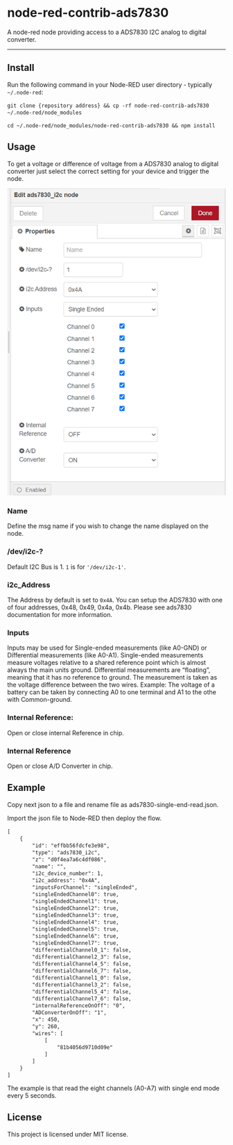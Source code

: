 node-red-contrib-ads7830
==================================

A node-red node providing access to a ADS7830 I2C analog to digital converter.

---

## Install

Run the following command in your Node-RED user directory - typically `~/.node-red`:

```
git clone {repository address} && cp -rf node-red-contrib-ads7830 ~/.node-red/node_modules
```

```
cd ~/.node-red/node_modules/node-red-contrib-ads7830 && npm install
```

## Usage

To get a voltage or difference of voltage from a ADS7830  analog to digital converter just select the correct setting for your device and trigger the node.

<img src="assets/image-20220309092410807.png" alt="image-20220309092410807" style="zoom:80%;" />


### Name

Define the msg name if you wish to change the name displayed on the node.

### /dev/i2c-?

Default I2C Bus is 1.  `1` is for `'/dev/i2c-1'`.

### i2c_Address

The Address by default is set to `0x4A`. You can setup the ADS7830 with one of four addresses, 0x48, 0x49, 0x4a, 0x4b. Please see ads7830 documentation for more information.

### Inputs

Inputs may be used for Single-ended measurements (like A0-GND) or Differential measurements (like A0-A1). Single-ended measurements measure voltages relative to a shared reference point which is almost always the main units ground. Differential measurements are “floating”, meaning that it has no reference to ground. The measurement is taken as the voltage difference between the two wires. Example: The voltage of a battery can be taken by connecting A0 to one terminal and A1 to the othe with Common-ground.

### Internal Reference:

Open or close internal Reference in chip.

### Internal Reference

Open or close A/D Converter in chip.



## Example

Copy next json to a file and rename file as ads7830-single-end-read.json.

Import the json file to Node-RED then deploy the flow.

```
[
    {
        "id": "effbb56fdcfe3e98",
        "type": "ads7830_i2c",
        "z": "d0f4ea7a6c4df086",
        "name": "",
        "i2c_device_number": 1,
        "i2c_address": "0x4A",
        "inputsForChannel": "singleEnded",
        "singleEndedChannel0": true,
        "singleEndedChannel1": true,
        "singleEndedChannel2": true,
        "singleEndedChannel3": true,
        "singleEndedChannel4": true,
        "singleEndedChannel5": true,
        "singleEndedChannel6": true,
        "singleEndedChannel7": true,
        "differentialChannel0_1": false,
        "differentialChannel2_3": false,
        "differentialChannel4_5": false,
        "differentialChannel6_7": false,
        "differentialChannel1_0": false,
        "differentialChannel3_2": false,
        "differentialChannel5_4": false,
        "differentialChannel7_6": false,
        "internalReferenceOnOff": "0",
        "ADConverterOnOff": "1",
        "x": 450,
        "y": 260,
        "wires": [
            [
                "81b4056d9710d09e"
            ]
        ]
    }
]
```

The example is that read the eight channels (A0-A7) with single end mode every 5 seconds. 



## License

This project is licensed under MIT license.

